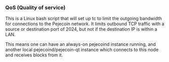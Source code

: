### QoS (Quality of service) ###

This is a Linux bash script that will set up tc to limit the outgoing bandwidth for connections to the Pejecoin network. It limits outbound TCP traffic with a source or destination port of 2024, but not if the destination IP is within a LAN.

This means one can have an always-on pejecoind instance running, and another local pejecoind/pejecoin-qt instance which connects to this node and receives blocks from it.
